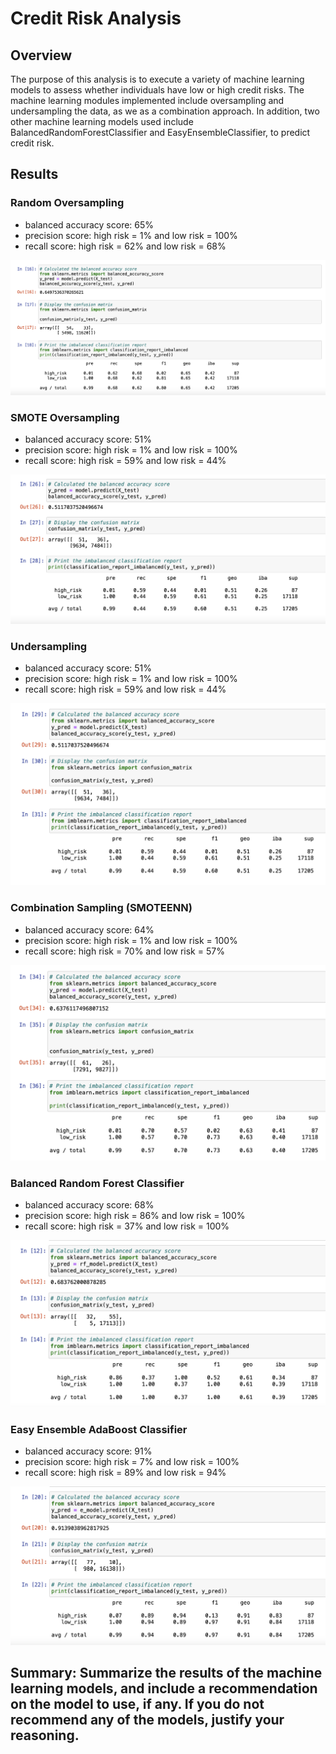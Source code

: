 # Credit Risk Analysis

## Overview 

The purpose of this analysis is to execute a variety of machine learning models to assess whether individuals have low or high credit risks. The machine learning modules implemented include oversampling and undersampling the data, as we as a combination approach. In addition, two other machine learning models used include BalancedRandomForestClassifier and EasyEnsembleClassifier, to predict credit risk. 

## Results

### Random Oversampling

- balanced accuracy score: 65%
- precision score: high risk = 1% and low risk = 100%
- recall score: high risk = 62% and low risk = 68%

![random_oversampling](/images/random_oversampling.png)

### SMOTE Oversampling

- balanced accuracy score: 51%
- precision score: high risk = 1% and low risk = 100%
- recall score: high risk = 59% and low risk = 44%

![SMOTE_oversampling](/images/SMOTE_oversampling.png)

### Undersampling

- balanced accuracy score: 51%
- precision score: high risk = 1% and low risk = 100%
- recall score: high risk = 59% and low risk = 44%

![undersampling](/images/undersampling.png)

### Combination Sampling (SMOTEENN)

- balanced accuracy score: 64%
- precision score: high risk = 1% and low risk = 100%
- recall score: high risk = 70% and low risk = 57%

![combo](/images/combo.png)

### Balanced Random Forest Classifier

- balanced accuracy score: 68%
- precision score: high risk = 86% and low risk = 100%
- recall score: high risk = 37% and low risk = 100%

![BRFC](/images/BRFC.png)

### Easy Ensemble AdaBoost Classifier

- balanced accuracy score: 91%
- precision score: high risk = 7% and low risk = 100%
- recall score: high risk = 89% and low risk = 94%

![EEAC](/images/EEAC.png)

## Summary: Summarize the results of the machine learning models, and include a recommendation on the model to use, if any. If you do not recommend any of the models, justify your reasoning.
